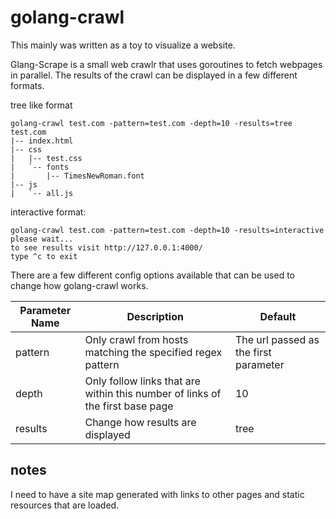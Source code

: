# golang-crawl

This mainly was written as a toy to visualize a website.

Glang-Scrape is a small web crawlr that uses goroutines to fetch webpages in parallel. The results of the crawl can be displayed in a few different formats.

tree like format
```
golang-crawl test.com -pattern=test.com -depth=10 -results=tree
test.com
|-- index.html
|-- css
|   |-- test.css
|   `-- fonts
|       |-- TimesNewRoman.font
|-- js
|   `-- all.js
```

interactive format:
```
golang-crawl test.com -pattern=test.com -depth=10 -results=interactive
please wait...
to see results visit http://127.0.0.1:4000/
type ^c to exit
```

There are a few different config options available that can be used to change how golang-crawl works.

| Parameter Name | Description | Default |
| --- | --- | --- |
| pattern | Only crawl from hosts matching the specified regex pattern | The url passed as the first parameter|
| depth | Only follow links that are within this number of links of the first base page | 10 |
| results | Change how results are displayed | tree |


## notes
I need to have a site map generated with links to other pages and static resources that are loaded.